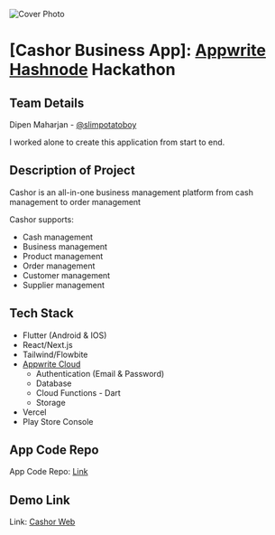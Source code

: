 

![Cover Photo](https://cashor.vercel.app/cover.png)


# [Cashor Business App]: [Appwrite](https://appwrite.io) [Hashnode](https://hashnode.com) Hackathon

## Team Details

Dipen Maharjan - [@slimpotatoboy](https://twitter.com/slimpotatoboy)

I worked alone to create this application from start to end.

## Description of Project

Cashor is an all-in-one business management platform from cash management to order management

Cashor supports:
- Cash management
- Business management
- Product management
- Order management
- Customer management
- Supplier management

## Tech Stack

- Flutter (Android & IOS)
- React/Next.js
- Tailwind/Flowbite
- [Appwrite Cloud](https://cloud.appwrite.io/)
    - Authentication (Email & Password)
    - Database
    - Cloud Functions - Dart
    - Storage
- Vercel
- Play Store Console

## App Code Repo

App Code Repo: [Link](https://github.com/slimpotatoboy/cashor_mobile)

## Demo Link

Link: [Cashor Web](https://cashor.vercel.app/)